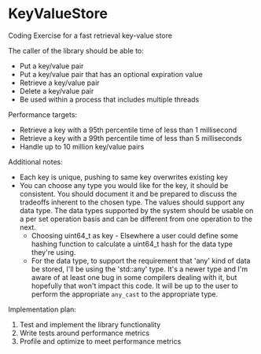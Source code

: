 # KeyValueStore
Coding Exercise for a fast retrieval key-value store

The caller of the library should be able to:

* Put a key/value pair
* Put a key/value pair that has an optional expiration value
* Retrieve a key/value pair
* Delete a key/value pair
* Be used within a process that includes multiple threads

Performance targets:

* Retrieve a key with a 95th percentile time of less than 1 millisecond
* Retrieve a key with a 99th percentile time of less than 5 milliseconds
* Handle up to 10 million key/value pairs

Additional notes:

* Each key is unique, pushing to same key overwrites existing key
* You can choose any type you would like for the key, it should be consistent. You should document it and be prepared to
  discuss the tradeoffs inherent to the chosen type. The values should support any data type. The data types supported 
  by the system should be usable on a per set operation basis and can be different from one operation to the next.
  - Choosing uint64_t as key - Elsewhere a user could define some hashing function to calculate a uint64_t hash for
    the data type they're using.
  - For the data type, to support the requirement that 'any' kind of data be stored, I'll be using the 'std::any' type.
    It's a newer type and I'm aware of at least one bug in some compilers dealing with it, but hopefully that won't 
    impact this code. It will be up to the user to perform the appropriate `any_cast` to the appropriate type.

Implementation plan:

1. Test and implement the library functionality
2. Write tests around performance metrics
3. Profile and optimize to meet performance metrics
